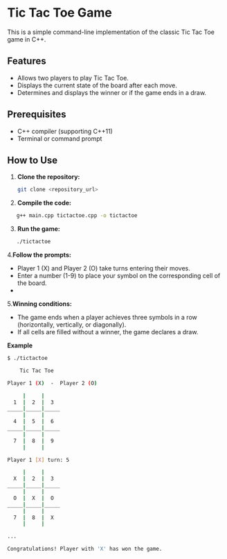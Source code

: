 # Tic Tac Toe Game

This is a simple command-line implementation of the classic Tic Tac Toe game in C++.

## Features

- Allows two players to play Tic Tac Toe.
- Displays the current state of the board after each move.
- Determines and displays the winner or if the game ends in a draw.

## Prerequisites

- C++ compiler (supporting C++11)
- Terminal or command prompt

## How to Use

1. **Clone the repository:**
   ```bash
   git clone <repository_url>
   ```
2. **Compile the code:**
```bash
   g++ main.cpp tictactoe.cpp -o tictactoe
   ```
3. **Run the game:**
```bash
   ./tictactoe
   ```
4.**Follow the prompts:**
- Player 1 (X) and Player 2 (O) take turns entering their moves.
- Enter a number (1-9) to place your symbol on the corresponding cell of the board.
- 
5.**Winning conditions:**

- The game ends when a player achieves three symbols in a row (horizontally, vertically, or diagonally).
- If all cells are filled without a winner, the game declares a draw.

**Example**
```bash
$ ./tictactoe

    Tic Tac Toe

Player 1 (X)  -  Player 2 (O)

     |     |     
  1  |  2  |  3  
_____|_____|_____
     |     |     
  4  |  5  |  6  
_____|_____|_____
     |     |     
  7  |  8  |  9  
     |     |     

Player 1 [X] turn: 5

     |     |     
  X  |  2  |  3  
_____|_____|_____
     |     |     
  O  |  X  |  O  
_____|_____|_____
     |     |     
  7  |  8  |  X  
     |     |     

...

Congratulations! Player with 'X' has won the game.
```
